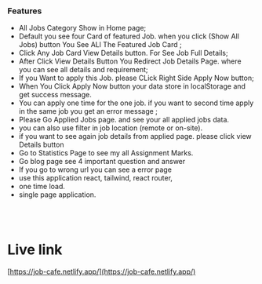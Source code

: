 ### Features

- All Jobs Category Show in Home page; 
- Default you see four Card of featured Job. when you click (Show All Jobs) button You See ALl The Featured Job Card ;
- Click Any Job Card View Details button. For See Job Full Details;
- After Click View Details Button You Redirect Job Details Page. where you can see all details and requirement;
- If you Want to apply this Job. please CLick Right Side Apply Now button;
- When You Click Apply Now button your data store in localStorage and get success message. 
- You can apply one time for the one job. if you want to second time apply in the same job you get an error message ;
- Please Go Applied Jobs page. and see your all applied jobs data.
- you can also use filter in job location (remote or on-site).
- if you want to see again job details from applied page. please click view Details button
- Go to Statistics Page to see my all Assignment Marks.
- Go blog page see 4 important question and answer
- If you go to wrong url you can see a error page
- use this application react, tailwind, react router,
- one time load.
- single page application.



<br />
<br />

# Live link 

 [https://job-cafe.netlify.app/](https://job-cafe.netlify.app/)